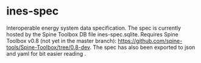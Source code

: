 # ines-spec
Interoperable energy system data specification. The spec is currently hosted by the Spine Toolbox DB file ines-spec.sqlite. Requires Spine Toolbox v0.8 (not yet in the master branch): https://github.com/spine-tools/Spine-Toolbox/tree/0.8-dev. The spec has also been exported to json and yaml for bit easier reading .
